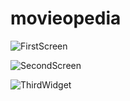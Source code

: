 # movieopedia

![FirstScreen](https://user-images.githubusercontent.com/47522497/201551782-713de324-2e4f-4f4e-90eb-ae99e400d602.png)

![SecondScreen](https://user-images.githubusercontent.com/47522497/201551789-3708b0e8-df72-4043-b4e3-b9dcc3272e4a.png)

![ThirdWidget](https://user-images.githubusercontent.com/47522497/201551791-b80fa689-de9d-4544-8d6b-3c741ddc7858.png)
